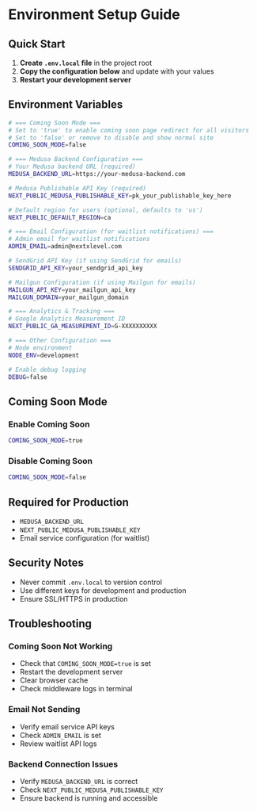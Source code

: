 # Environment Setup Guide

## Quick Start

1. **Create `.env.local` file** in the project root
2. **Copy the configuration below** and update with your values
3. **Restart your development server**

## Environment Variables

```bash
# === Coming Soon Mode ===
# Set to 'true' to enable coming soon page redirect for all visitors
# Set to 'false' or remove to disable and show normal site
COMING_SOON_MODE=false

# === Medusa Backend Configuration ===
# Your Medusa backend URL (required)
MEDUSA_BACKEND_URL=https://your-medusa-backend.com

# Medusa Publishable API Key (required)
NEXT_PUBLIC_MEDUSA_PUBLISHABLE_KEY=pk_your_publishable_key_here

# Default region for users (optional, defaults to 'us')
NEXT_PUBLIC_DEFAULT_REGION=ca

# === Email Configuration (for waitlist notifications) ===
# Admin email for waitlist notifications
ADMIN_EMAIL=admin@nextxlevel.com

# SendGrid API Key (if using SendGrid for emails)
SENDGRID_API_KEY=your_sendgrid_api_key

# Mailgun Configuration (if using Mailgun for emails)
MAILGUN_API_KEY=your_mailgun_api_key
MAILGUN_DOMAIN=your_mailgun_domain

# === Analytics & Tracking ===
# Google Analytics Measurement ID
NEXT_PUBLIC_GA_MEASUREMENT_ID=G-XXXXXXXXXX

# === Other Configuration ===
# Node environment
NODE_ENV=development

# Enable debug logging
DEBUG=false
```

## Coming Soon Mode

### Enable Coming Soon
```bash
COMING_SOON_MODE=true
```

### Disable Coming Soon
```bash
COMING_SOON_MODE=false
```

## Required for Production

- `MEDUSA_BACKEND_URL`
- `NEXT_PUBLIC_MEDUSA_PUBLISHABLE_KEY`
- Email service configuration (for waitlist)

## Security Notes

- Never commit `.env.local` to version control
- Use different keys for development and production
- Ensure SSL/HTTPS in production

## Troubleshooting

### Coming Soon Not Working
- Check that `COMING_SOON_MODE=true` is set
- Restart the development server
- Clear browser cache
- Check middleware logs in terminal

### Email Not Sending
- Verify email service API keys
- Check `ADMIN_EMAIL` is set
- Review waitlist API logs

### Backend Connection Issues
- Verify `MEDUSA_BACKEND_URL` is correct
- Check `NEXT_PUBLIC_MEDUSA_PUBLISHABLE_KEY`
- Ensure backend is running and accessible 